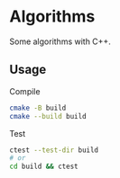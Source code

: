 # Algorithms

Some algorithms with C++.

## Usage

Compile

```bash
cmake -B build
cmake --build build
```

Test

```bash
ctest --test-dir build
# or
cd build && ctest
```
